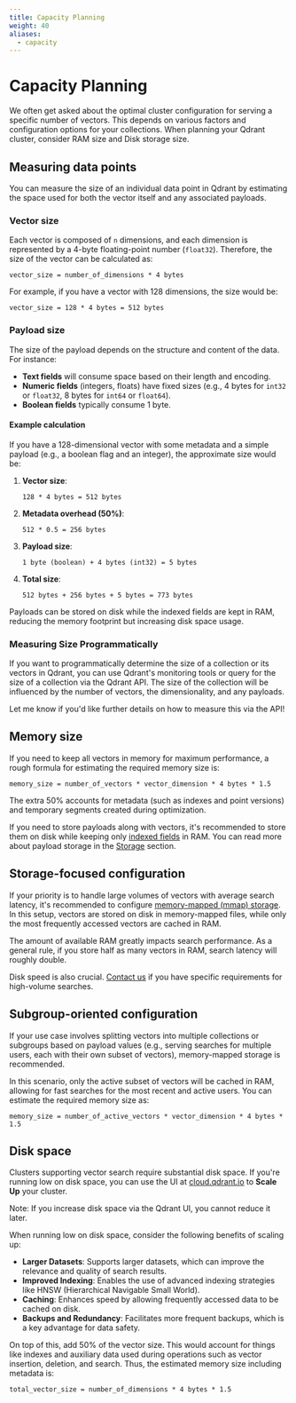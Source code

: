 ```yaml
---
title: Capacity Planning
weight: 40
aliases:
  - capacity
---
```


# Capacity Planning

We often get asked about the optimal cluster configuration for serving a specific number of vectors. This depends on various factors and configuration options for your collections. When planning your Qdrant cluster, consider RAM size and Disk storage size.

## Measuring data points

You can measure the size of an individual data point in Qdrant by estimating the space used for both the vector itself and any associated payloads.

### Vector size

Each vector is composed of `n` dimensions, and each dimension is represented by a 4-byte floating-point number (`float32`). Therefore, the size of the vector can be calculated as:

```text
vector_size = number_of_dimensions * 4 bytes
```

For example, if you have a vector with 128 dimensions, the size would be:

```text
vector_size = 128 * 4 bytes = 512 bytes
```

### Payload size

The size of the payload depends on the structure and content of the data. For instance:

- **Text fields** will consume space based on their length and encoding.
- **Numeric fields** (integers, floats) have fixed sizes (e.g., 4 bytes for `int32` or `float32`, 8 bytes for `int64` or `float64`).
- **Boolean fields** typically consume 1 byte.

#### Example calculation
If you have a 128-dimensional vector with some metadata and a simple payload (e.g., a boolean flag and an integer), the approximate size would be:

1. **Vector size**: 
   ```text
   128 * 4 bytes = 512 bytes
   ```

2. **Metadata overhead (50%)**:
   ```text
   512 * 0.5 = 256 bytes
   ```

3. **Payload size**: 
   ```text
   1 byte (boolean) + 4 bytes (int32) = 5 bytes
   ```

4. **Total size**:
   ```text
   512 bytes + 256 bytes + 5 bytes = 773 bytes
   ```


Payloads can be stored on disk while the indexed fields are kept in RAM, reducing the memory footprint but increasing disk space usage.   

### Measuring Size Programmatically
If you want to programmatically determine the size of a collection or its vectors in Qdrant, you can use Qdrant's monitoring tools or query for the size of a collection via the Qdrant API. The size of the collection will be influenced by the number of vectors, the dimensionality, and any payloads.

Let me know if you'd like further details on how to measure this via the API!



## Memory size 

If you need to keep all vectors in memory for maximum performance, a rough formula for estimating the required memory size is:

```text
memory_size = number_of_vectors * vector_dimension * 4 bytes * 1.5
```

The extra 50% accounts for metadata (such as indexes and point versions) and temporary segments created during optimization.

If you need to store payloads along with vectors, it's recommended to store them on disk while keeping only [indexed fields](../../concepts/indexing/#payload-index) in RAM. You can read more about payload storage in the [Storage](../../concepts/storage/#payload-storage) section.

## Storage-focused configuration

If your priority is to handle large volumes of vectors with average search latency, it's recommended to configure [memory-mapped (mmap) storage](../../concepts/storage/#configuring-memmap-storage). In this setup, vectors are stored on disk in memory-mapped files, while only the most frequently accessed vectors are cached in RAM.

The amount of available RAM greatly impacts search performance. As a general rule, if you store half as many vectors in RAM, search latency will roughly double.

Disk speed is also crucial. [Contact us](/documentation/support/) if you have specific requirements for high-volume searches.

## Subgroup-oriented configuration

If your use case involves splitting vectors into multiple collections or subgroups based on payload values (e.g., serving searches for multiple users, each with their own subset of vectors), memory-mapped storage is recommended.

In this scenario, only the active subset of vectors will be cached in RAM, allowing for fast searches for the most recent and active users. You can estimate the required memory size as:

```text
memory_size = number_of_active_vectors * vector_dimension * 4 bytes * 1.5
```

## Disk space

Clusters supporting vector search require substantial disk space. If you're running low on disk space, you can use the UI at [cloud.qdrant.io](https://cloud.qdrant.io/) to **Scale Up** your cluster.

<aside role="status">Note: If you increase disk space via the Qdrant UI, you cannot reduce it later.</aside>

When running low on disk space, consider the following benefits of scaling up:

- **Larger Datasets**: Supports larger datasets, which can improve the relevance and quality of search results.
- **Improved Indexing**: Enables the use of advanced indexing strategies like HNSW (Hierarchical Navigable Small World).
- **Caching**: Enhances speed by allowing frequently accessed data to be cached on disk.
- **Backups and Redundancy**: Facilitates more frequent backups, which is a key advantage for data safety.

On top of this, add 50% of the vector size. This would account for things like indexes and auxiliary data used during operations such as vector insertion, deletion, and search. Thus, the estimated memory size including metadata is:

```text
total_vector_size = number_of_dimensions * 4 bytes * 1.5
```